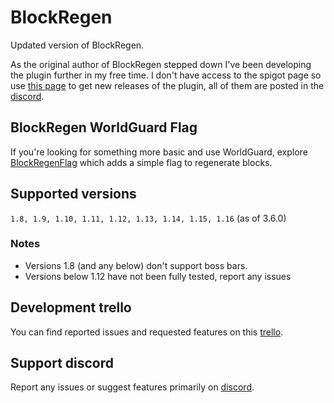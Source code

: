# BlockRegen
Updated version of BlockRegen.

As the original author of BlockRegen stepped down I've been developing the plugin further in my free time.
I don't have access to the spigot page so use [this page](https://github.com/Wertik/BlockRegen/releases) to get new releases of the plugin, all of them are posted in the [discord](https://discord.gg/ZCxMca5).

## BlockRegen WorldGuard Flag

If you're looking for something more basic and use WorldGuard, explore [BlockRegenFlag](https://github.com/Wertik/BlockRegenFlag) which adds a simple flag to regenerate blocks.

## Supported versions

``1.8, 1.9, 1.10, 1.11, 1.12, 1.13, 1.14, 1.15, 1.16`` (as of 3.6.0)

### Notes

* Versions 1.8 (and any below) don't support boss bars.
* Versions below 1.12 have not been fully tested, report any issues

## Development trello

You can find reported issues and requested features on this [trello](https://trello.com/b/FfsHxZUW/blockregen).

## Support discord

Report any issues or suggest features primarily on [discord](https://discord.gg/ZCxMca5).
